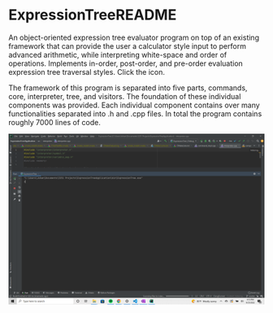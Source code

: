 # ExpressionTreeREADME
An object-oriented expression tree evaluator program on top of an existing framework that can provide the user a calculator style input to perform advanced arithmetic, while interpreting white-space and order of operations. Implements in-order, post-order, and pre-order evaluation expression tree traversal styles. Click the icon.

The framework of this program is separated into five parts, commands, core, interpreter, tree, and visitors. The foundation of these individual components was provided. Each individual component contains over many functionalities separated into .h and .cpp files. In total the program contains roughly 7000 lines of code. 

![Pic 1](Screenshot(125).png)
